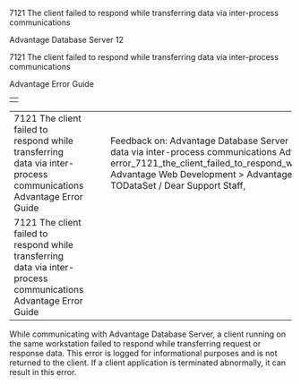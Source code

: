 7121 The client failed to respond while transferring data via inter-process communications




Advantage Database Server 12  

7121 The client failed to respond while transferring data via inter-process communications

Advantage Error Guide

|  |
| --- |
|  |

|  |  |  |  |  |
| --- | --- | --- | --- | --- |
| 7121 The client failed to respond while transferring data via inter-process communications  Advantage Error Guide |  |  | Feedback on: Advantage Database Server 12 - 7121 The client failed to respond while transferring data via inter-process communications Advantage Error Guide error\_7121\_the\_client\_failed\_to\_respond\_while\_transferring\_data\_via\_inter\_process\_communications Advantage Web Development > Advantage Delphi OData Client > Delphi OData Components > TODataSet / Dear Support Staff, |  |
| 7121 The client failed to respond while transferring data via inter-process communications  Advantage Error Guide |  |  |  |  |

While communicating with Advantage Database Server, a client running on the same workstation failed to respond while transferring request or response data. This error is logged for informational purposes and is not returned to the client. If a client application is terminated abnormally, it can result in this error.